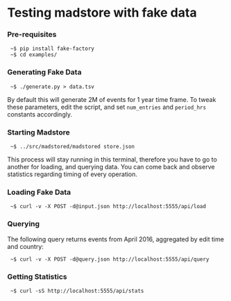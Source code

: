 Testing madstore with fake data
================================

### Pre-requisites

     ~$ pip install fake-factory
     ~$ cd examples/

### Generating Fake Data

     ~$ ./generate.py > data.tsv

By default this will generate 2M of events for 1 year time frame. To tweak these parameters,
edit the script, and set `num_entries` and `period_hrs` constants accordingly.

### Starting Madstore

     ~$ ../src/madstored/madstored store.json

This process will stay running in this terminal, therefore you have to go to another for loading,
and querying data. You can come back and observe statistics regarding timing of every operation.

### Loading Fake Data

     ~$ curl -v -X POST -d@input.json http://localhost:5555/api/load

### Querying

The following query returns events from April 2016, aggregated by edit time and country:

     ~$ curl -v -X POST -d@query.json http://localhost:5555/api/query

### Getting Statistics

     ~$ curl -sS http://localhost:5555/api/stats

